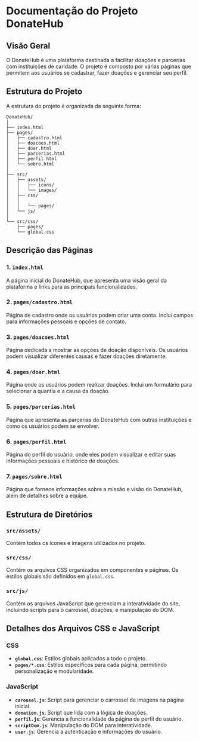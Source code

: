 # Documentação do Projeto DonateHub

## Visão Geral

O DonateHub é uma plataforma destinada a facilitar doações e parcerias com instituições de caridade. O projeto é composto por várias páginas que permitem aos usuários se cadastrar, fazer doações e gerenciar seu perfil.

## Estrutura do Projeto

A estrutura do projeto é organizada da seguinte forma:

```
DonateHub/
│
├── index.html
├── pages/
│   ├── cadastro.html
│   ├── doacoes.html
│   ├── doar.html
│   ├── parcerias.html
│   ├── perfil.html
│   └── sobre.html
│
├── src/
│   ├── assets/
│   │   ├── icons/
│   │   └── images/
│   ├── css/
│   │ 
│   │   └── pages/  
│   └── js/
│
└── src/css/
    ├── pages/
    └── global.css
```

## Descrição das Páginas

### 1. `index.html`

A página inicial do DonateHub, que apresenta uma visão geral da plataforma e links para as principais funcionalidades.

### 2. `pages/cadastro.html`

Página de cadastro onde os usuários podem criar uma conta. Inclui campos para informações pessoais e opções de contato.

### 3. `pages/doacoes.html`

Página dedicada a mostrar as opções de doação disponíveis. Os usuários podem visualizar diferentes causas e fazer doações diretamente.

### 4. `pages/doar.html`

Página onde os usuários podem realizar doações. Inclui um formulário para selecionar a quantia e a causa da doação.

### 5. `pages/parcerias.html`

Página que apresenta as parcerias do DonateHub com outras instituições e como os usuários podem se envolver.

### 6. `pages/perfil.html`

Página do perfil do usuário, onde eles podem visualizar e editar suas informações pessoais e histórico de doações.

### 7. `pages/sobre.html`

Página que fornece informações sobre a missão e visão do DonateHub, além de detalhes sobre a equipe.

## Estrutura de Diretórios

### `src/assets/`

Contém todos os ícones e imagens utilizados no projeto.

### `src/css/`

Contém os arquivos CSS organizados em componentes e páginas. Os estilos globais são definidos em `global.css`.

### `src/js/`

Contém os arquivos JavaScript que gerenciam a interatividade do site, incluindo scripts para o carrossel, doações, e manipulação do DOM.

## Detalhes dos Arquivos CSS e JavaScript

### CSS

- **`global.css`**: Estilos globais aplicados a todo o projeto.
- **`pages/*.css`**: Estilos específicos para cada página, permitindo personalização e modularidade.

### JavaScript

- **`carousel.js`**: Script para gerenciar o carrossel de imagens na página inicial.
- **`donation.js`**: Script que lida com a lógica de doações.
- **`perfil.js`**: Gerencia a funcionalidade da página de perfil do usuário.
- **`scriptDom.js`**: Manipulação do DOM para interatividade.
- **`user.js`**: Gerencia a autenticação e informações do usuário.

